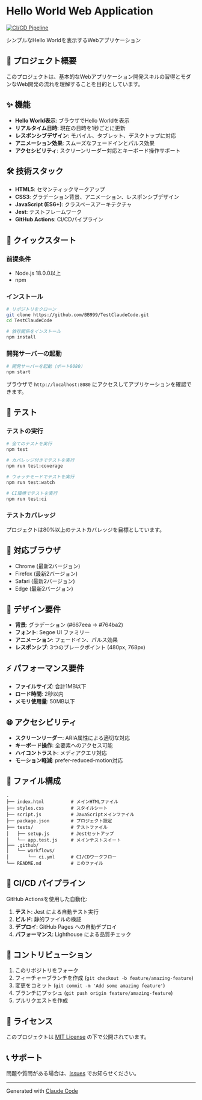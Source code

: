 # Hello World Web Application

[![CI/CD Pipeline](https://github.com/BB999/TestClaudeCode/actions/workflows/ci.yml/badge.svg)](https://github.com/BB999/TestClaudeCode/actions/workflows/ci.yml)

シンプルなHello Worldを表示するWebアプリケーション

## 🎯 プロジェクト概要

このプロジェクトは、基本的なWebアプリケーション開発スキルの習得とモダンなWeb開発の流れを理解することを目的としています。

## ✨ 機能

- **Hello World表示**: ブラウザでHello Worldを表示
- **リアルタイム日時**: 現在の日時を1秒ごとに更新
- **レスポンシブデザイン**: モバイル、タブレット、デスクトップに対応
- **アニメーション効果**: スムーズなフェードインとパルス効果
- **アクセシビリティ**: スクリーンリーダー対応とキーボード操作サポート

## 🛠 技術スタック

- **HTML5**: セマンティックマークアップ
- **CSS3**: グラデーション背景、アニメーション、レスポンシブデザイン
- **JavaScript (ES6+)**: クラスベースアーキテクチャ
- **Jest**: テストフレームワーク
- **GitHub Actions**: CI/CDパイプライン

## 🚀 クイックスタート

### 前提条件

- Node.js 18.0.0以上
- npm

### インストール

```bash
# リポジトリをクローン
git clone https://github.com/BB999/TestClaudeCode.git
cd TestClaudeCode

# 依存関係をインストール
npm install
```

### 開発サーバーの起動

```bash
# 開発サーバーを起動（ポート8080）
npm start
```

ブラウザで `http://localhost:8080` にアクセスしてアプリケーションを確認できます。

## 🧪 テスト

### テストの実行

```bash
# 全てのテストを実行
npm test

# カバレッジ付きでテストを実行
npm run test:coverage

# ウォッチモードでテストを実行
npm run test:watch

# CI環境でテストを実行
npm run test:ci
```

### テストカバレッジ

プロジェクトは80%以上のテストカバレッジを目標としています。

## 📱 対応ブラウザ

- Chrome (最新2バージョン)
- Firefox (最新2バージョン) 
- Safari (最新2バージョン)
- Edge (最新2バージョン)

## 🎨 デザイン要件

- **背景**: グラデーション (#667eea → #764ba2)
- **フォント**: Segoe UI ファミリー
- **アニメーション**: フェードイン、パルス効果
- **レスポンシブ**: 3つのブレークポイント (480px, 768px)

## ⚡ パフォーマンス要件

- **ファイルサイズ**: 合計1MB以下
- **ロード時間**: 2秒以内
- **メモリ使用量**: 50MB以下

## 🌐 アクセシビリティ

- **スクリーンリーダー**: ARIA属性による適切な対応
- **キーボード操作**: 全要素へのアクセス可能
- **ハイコントラスト**: メディアクエリ対応
- **モーション軽減**: prefer-reduced-motion対応

## 📁 ファイル構成

```
.
├── index.html          # メインHTMLファイル
├── styles.css          # スタイルシート
├── script.js           # JavaScriptメインファイル
├── package.json        # プロジェクト設定
├── tests/              # テストファイル
│   ├── setup.js        # Jestセットアップ
│   └── app.test.js     # メインテストスイート
├── .github/
│   └── workflows/
│       └── ci.yml      # CI/CDワークフロー
└── README.md           # このファイル
```

## 🔄 CI/CD パイプライン

GitHub Actionsを使用した自動化:

1. **テスト**: Jest による自動テスト実行
2. **ビルド**: 静的ファイルの検証
3. **デプロイ**: GitHub Pages への自動デプロイ
4. **パフォーマンス**: Lighthouse による品質チェック

## 🤝 コントリビューション

1. このリポジトリをフォーク
2. フィーチャーブランチを作成 (`git checkout -b feature/amazing-feature`)
3. 変更をコミット (`git commit -m 'Add some amazing feature'`)
4. ブランチにプッシュ (`git push origin feature/amazing-feature`)
5. プルリクエストを作成

## 📄 ライセンス

このプロジェクトは [MIT License](LICENSE) の下で公開されています。

## 📞 サポート

問題や質問がある場合は、[Issues](https://github.com/BB999/TestClaudeCode/issues) でお知らせください。

---

Generated with [Claude Code](https://claude.ai/code)
